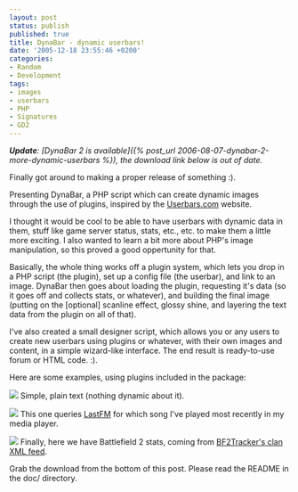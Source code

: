 ```yaml
---
layout: post
status: publish
published: true
title: DynaBar - dynamic userbars!
date: '2005-12-18 23:55:46 +0200'
categories:
- Random
- Development
tags:
- images
- userbars
- PHP
- Signatures
- GD2
---
```


***Update**: [DynaBar 2 is
available]({% post_url 2006-08-07-dynabar-2-more-dynamic-userbars %}),
the download link below is out of date.*

Finally got around to making a proper release of something :).

Presenting DynaBar, a PHP script which can create dynamic images through
the use of plugins, inspired by the [Userbars.com](http://userbars.com/)
website.

I thought it would be cool to be able to have userbars with dynamic data
in them, stuff like game server status, stats, etc., etc. to make them a
little more exciting. I also wanted to learn a bit more about PHP's
image manipulation, so this proved a good oppertunity for that.

Basically, the whole thing works off a plugin system, which lets you
drop in a PHP script (the plugin), set up a config file (the userbar),
and link to an image. DynaBar then goes about loading the plugin,
requesting it's data (so it goes off and collects stats, or whatever),
and building the final image (putting on the [optional] scanline
effect, glossy shine, and layering the text data from the plugin on all
of that).

I've also created a small designer script, which allows you or any users
to create new userbars using plugins or whatever, with their own images
and content, in a simple wizard-like interface. The end result is
ready-to-use forum or HTML code. :).

Here are some examples, using plugins included in the package:

![](http://omg.shrimpworks.za.net/dev/dynabar/show/shrimp_clan.png)
Simple, plain text (nothing dynamic about it).

![](http://omg.shrimpworks.za.net/dev/dynabar/show/shrimp_lastfm.png)
This one queries [LastFM](http://www.last.fm/user/Shrimpza/) for which
song I've played most recently in my media player.

![](http://omg.shrimpworks.za.net/dev/dynabar/show/shrimp_bf2tracker.png)
Finally, here we have Battlefield 2 stats, coming from [BF2Tracker's
clan XML feed](http://bf2tracker.com/thread.php?threadid=6625).

Grab the download from the bottom of this post. Please read the README
in the doc/ directory.

